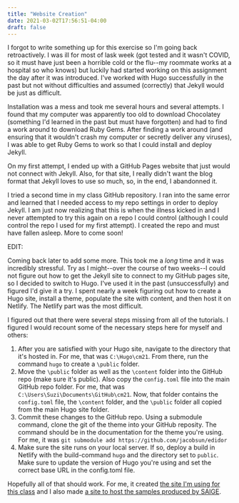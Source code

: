 ```yaml
---
title: "Website Creation"
date: 2021-03-02T17:56:51-04:00
draft: false
---
```


I forgot to write something up for this exercise so I'm going back retroactively. I was ill for most of lask week (got tested and it wasn't COVID, so it must have just been a horrible cold or the flu--my roommate works at a hospital so who knows) but luckily had started working on this assignment the day after it was introduced. I've worked with Hugo successfully in the past but not without difficulties and assumed (correctly) that Jekyll would be just as difficult.

Installation was a mess and took me several hours and several attempts. I found that my computer was apparently too old to download Chocolatey (something I'd learned in the past but must have forgotten) and had to find a work around to download Ruby Gems. After finding a work around (and ensuring that it wouldn't crash my computer or secretly deliver any viruses), I was able to get Ruby Gems to work so that I could install and deploy Jekyll.

On my first attempt, I ended up with a GitHub Pages website that just would not connect with Jekyll. Also, for that site, I really didn't want the blog format that Jekyll loves to use so much, so, in the end, I abandonned it. 

I tried a second time in my class GitHub repository. I ran into the same error and learned that I needed access to my repo settings in order to deploy Jekyll. I am just now realizing that this is when the illness kicked in and I never attempted to try this again on a repo I could control (although I could control the repo I used for my first attempt). I created the repo and must have fallen asleep. More to come soon!

EDIT:

Coming back later to add some more. This took me a *long* time and it was incredibly stressful. Try as I might--over the course of two weeks--I could not figure out how to get the Jekyll site to connect to my GitHub pages site, so I decided to switch to Hugo. I've used it in the past (unsuccessfully) and figured I'd give it a try. I spent nearly a week figuring out how to create a Hugo site, install a theme, populate the site with content, and then host it on Netlify. The Netlify part was the most difficult.

I figured out that there were several steps missing from all of the tutorials. I figured I would recount some of the necessary steps here for myself and others:

1. After you are satisfied with your Hugo site, navigate to the directory that it's hosted in. For me, that was ```C:\Hugo\cm21```. From there, run the command ```hugo``` to create a ```\public``` folder.
2. Move the ```\public``` folder as well as the ```\content``` folder into the GitHub repo (make sure it's public). Also copy the ```config.toml``` file into the main GitHub repo folder. For me, that was ```C:\Users\Suzi\Documents\GitHub\cm21```. Now, that folder contains the ```config.toml``` file, the ```\content``` folder, and the ```\public``` folder all copied from the main Hugo site folder.
3. Commit these changes to the GitHub repo. Using a submodule command, clone the git of the theme into your GitHub reposity. The command should be in the documentation for the theme you're using. For me, it was ```git submodule add https://github.com/jacobsun/edidor```
4. Make sure the site runs on your local server. If so, deploy a build in Netlify with the build-command ```hugo``` and the directory set to ```public```. Make sure to update the version of Hugo you're using and set the correct base URL in the config.toml file.

Hopefully all of that should work. For me, it created [the site I'm using for this class](https://cm21.netlify.app) and I also made [a site to host the samples produced by SAIGE](https://saige.netlify.app).